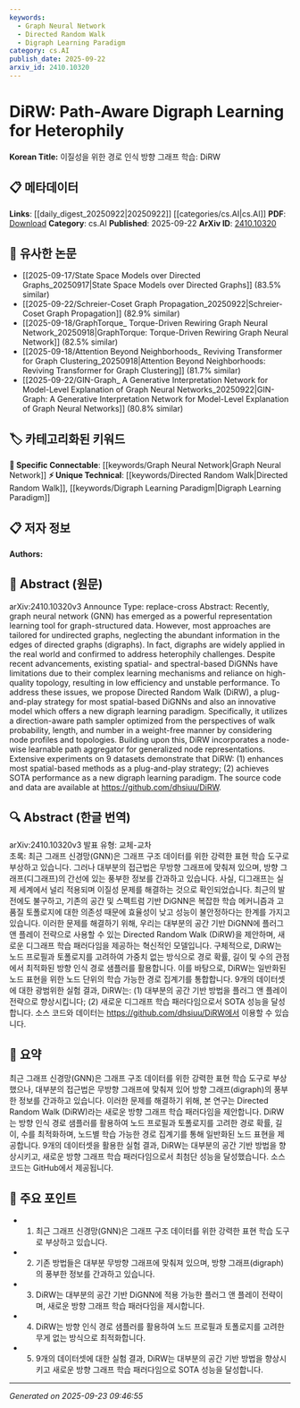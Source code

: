 ```yaml
---
keywords:
  - Graph Neural Network
  - Directed Random Walk
  - Digraph Learning Paradigm
category: cs.AI
publish_date: 2025-09-22
arxiv_id: 2410.10320
---
```


<!-- KEYWORD_LINKING_METADATA:
{
  "processed_timestamp": "2025-09-23T09:46:55.513505",
  "vocabulary_version": "1.0",
  "selected_keywords": [
    "Graph Neural Network",
    "Directed Random Walk",
    "Digraph Learning Paradigm"
  ],
  "rejected_keywords": [],
  "similarity_scores": {
    "Graph Neural Network": 0.85,
    "Directed Random Walk": 0.8,
    "Digraph Learning Paradigm": 0.75
  },
  "extraction_method": "AI_prompt_based",
  "budget_applied": true,
  "candidates_json": {
    "candidates": [
      {
        "surface": "Graph Neural Network",
        "canonical": "Graph Neural Network",
        "aliases": [
          "GNN"
        ],
        "category": "specific_connectable",
        "rationale": "Central to the paper's focus on enhancing digraph learning, linking to broader GNN research.",
        "novelty_score": 0.4,
        "connectivity_score": 0.9,
        "specificity_score": 0.8,
        "link_intent_score": 0.85
      },
      {
        "surface": "Directed Random Walk",
        "canonical": "Directed Random Walk",
        "aliases": [
          "DiRW"
        ],
        "category": "unique_technical",
        "rationale": "Introduces a novel approach for digraph learning, enhancing connectivity in spatial-based DiGNNs.",
        "novelty_score": 0.75,
        "connectivity_score": 0.65,
        "specificity_score": 0.85,
        "link_intent_score": 0.8
      },
      {
        "surface": "digraph learning paradigm",
        "canonical": "Digraph Learning Paradigm",
        "aliases": [
          "digraph learning"
        ],
        "category": "unique_technical",
        "rationale": "Represents a new approach in the field, offering potential for novel connections.",
        "novelty_score": 0.7,
        "connectivity_score": 0.6,
        "specificity_score": 0.78,
        "link_intent_score": 0.75
      }
    ],
    "ban_list_suggestions": [
      "method",
      "experiment",
      "performance"
    ]
  },
  "decisions": [
    {
      "candidate_surface": "Graph Neural Network",
      "resolved_canonical": "Graph Neural Network",
      "decision": "linked",
      "scores": {
        "novelty": 0.4,
        "connectivity": 0.9,
        "specificity": 0.8,
        "link_intent": 0.85
      }
    },
    {
      "candidate_surface": "Directed Random Walk",
      "resolved_canonical": "Directed Random Walk",
      "decision": "linked",
      "scores": {
        "novelty": 0.75,
        "connectivity": 0.65,
        "specificity": 0.85,
        "link_intent": 0.8
      }
    },
    {
      "candidate_surface": "digraph learning paradigm",
      "resolved_canonical": "Digraph Learning Paradigm",
      "decision": "linked",
      "scores": {
        "novelty": 0.7,
        "connectivity": 0.6,
        "specificity": 0.78,
        "link_intent": 0.75
      }
    }
  ]
}
-->

# DiRW: Path-Aware Digraph Learning for Heterophily

**Korean Title:** 이질성을 위한 경로 인식 방향 그래프 학습: DiRW

## 📋 메타데이터

**Links**: [[daily_digest_20250922|20250922]] [[categories/cs.AI|cs.AI]]
**PDF**: [Download](https://arxiv.org/pdf/2410.10320.pdf)
**Category**: cs.AI
**Published**: 2025-09-22
**ArXiv ID**: [2410.10320](https://arxiv.org/abs/2410.10320)

## 🔗 유사한 논문
- [[2025-09-17/State Space Models over Directed Graphs_20250917|State Space Models over Directed Graphs]] (83.5% similar)
- [[2025-09-22/Schreier-Coset Graph Propagation_20250922|Schreier-Coset Graph Propagation]] (82.9% similar)
- [[2025-09-18/GraphTorque_ Torque-Driven Rewiring Graph Neural Network_20250918|GraphTorque: Torque-Driven Rewiring Graph Neural Network]] (82.5% similar)
- [[2025-09-18/Attention Beyond Neighborhoods_ Reviving Transformer for Graph Clustering_20250918|Attention Beyond Neighborhoods: Reviving Transformer for Graph Clustering]] (81.7% similar)
- [[2025-09-22/GIN-Graph_ A Generative Interpretation Network for Model-Level Explanation of Graph Neural Networks_20250922|GIN-Graph: A Generative Interpretation Network for Model-Level Explanation of Graph Neural Networks]] (80.8% similar)

## 🏷️ 카테고리화된 키워드
**🔗 Specific Connectable**: [[keywords/Graph Neural Network|Graph Neural Network]]
**⚡ Unique Technical**: [[keywords/Directed Random Walk|Directed Random Walk]], [[keywords/Digraph Learning Paradigm|Digraph Learning Paradigm]]

## 📋 저자 정보

**Authors:** 

## 📄 Abstract (원문)

arXiv:2410.10320v3 Announce Type: replace-cross 
Abstract: Recently, graph neural network (GNN) has emerged as a powerful representation learning tool for graph-structured data. However, most approaches are tailored for undirected graphs, neglecting the abundant information in the edges of directed graphs (digraphs). In fact, digraphs are widely applied in the real world and confirmed to address heterophily challenges. Despite recent advancements, existing spatial- and spectral-based DiGNNs have limitations due to their complex learning mechanisms and reliance on high-quality topology, resulting in low efficiency and unstable performance. To address these issues, we propose Directed Random Walk (DiRW), a plug-and-play strategy for most spatial-based DiGNNs and also an innovative model which offers a new digraph learning paradigm. Specifically, it utilizes a direction-aware path sampler optimized from the perspectives of walk probability, length, and number in a weight-free manner by considering node profiles and topologies. Building upon this, DiRW incorporates a node-wise learnable path aggregator for generalized node representations. Extensive experiments on 9 datasets demonstrate that DiRW: (1) enhances most spatial-based methods as a plug-and-play strategy; (2) achieves SOTA performance as a new digraph learning paradigm. The source code and data are available at https://github.com/dhsiuu/DiRW.

## 🔍 Abstract (한글 번역)

arXiv:2410.10320v3 발표 유형: 교체-교차  
초록: 최근 그래프 신경망(GNN)은 그래프 구조 데이터를 위한 강력한 표현 학습 도구로 부상하고 있습니다. 그러나 대부분의 접근법은 무방향 그래프에 맞춰져 있으며, 방향 그래프(디그래프)의 간선에 있는 풍부한 정보를 간과하고 있습니다. 사실, 디그래프는 실제 세계에서 널리 적용되며 이질성 문제를 해결하는 것으로 확인되었습니다. 최근의 발전에도 불구하고, 기존의 공간 및 스펙트럼 기반 DiGNN은 복잡한 학습 메커니즘과 고품질 토폴로지에 대한 의존성 때문에 효율성이 낮고 성능이 불안정하다는 한계를 가지고 있습니다. 이러한 문제를 해결하기 위해, 우리는 대부분의 공간 기반 DiGNN에 플러그 앤 플레이 전략으로 사용할 수 있는 Directed Random Walk (DiRW)을 제안하며, 새로운 디그래프 학습 패러다임을 제공하는 혁신적인 모델입니다. 구체적으로, DiRW는 노드 프로필과 토폴로지를 고려하여 가중치 없는 방식으로 경로 확률, 길이 및 수의 관점에서 최적화된 방향 인식 경로 샘플러를 활용합니다. 이를 바탕으로, DiRW는 일반화된 노드 표현을 위한 노드 단위의 학습 가능한 경로 집계기를 통합합니다. 9개의 데이터셋에 대한 광범위한 실험 결과, DiRW는: (1) 대부분의 공간 기반 방법을 플러그 앤 플레이 전략으로 향상시킵니다; (2) 새로운 디그래프 학습 패러다임으로서 SOTA 성능을 달성합니다. 소스 코드와 데이터는 https://github.com/dhsiuu/DiRW에서 이용할 수 있습니다.

## 📝 요약

최근 그래프 신경망(GNN)은 그래프 구조 데이터를 위한 강력한 표현 학습 도구로 부상했으나, 대부분의 접근법은 무방향 그래프에 맞춰져 있어 방향 그래프(digraph)의 풍부한 정보를 간과하고 있습니다. 이러한 문제를 해결하기 위해, 본 연구는 Directed Random Walk (DiRW)라는 새로운 방향 그래프 학습 패러다임을 제안합니다. DiRW는 방향 인식 경로 샘플러를 활용하여 노드 프로필과 토폴로지를 고려한 경로 확률, 길이, 수를 최적화하며, 노드별 학습 가능한 경로 집계기를 통해 일반화된 노드 표현을 제공합니다. 9개의 데이터셋을 활용한 실험 결과, DiRW는 대부분의 공간 기반 방법을 향상시키고, 새로운 방향 그래프 학습 패러다임으로서 최첨단 성능을 달성했습니다. 소스 코드는 GitHub에서 제공됩니다.

## 🎯 주요 포인트

- 1. 최근 그래프 신경망(GNN)은 그래프 구조 데이터를 위한 강력한 표현 학습 도구로 부상하고 있습니다.
- 2. 기존 방법들은 대부분 무방향 그래프에 맞춰져 있으며, 방향 그래프(digraph)의 풍부한 정보를 간과하고 있습니다.
- 3. DiRW는 대부분의 공간 기반 DiGNN에 적용 가능한 플러그 앤 플레이 전략이며, 새로운 방향 그래프 학습 패러다임을 제시합니다.
- 4. DiRW는 방향 인식 경로 샘플러를 활용하여 노드 프로필과 토폴로지를 고려한 무게 없는 방식으로 최적화합니다.
- 5. 9개의 데이터셋에 대한 실험 결과, DiRW는 대부분의 공간 기반 방법을 향상시키고 새로운 방향 그래프 학습 패러다임으로 SOTA 성능을 달성합니다.


---

*Generated on 2025-09-23 09:46:55*